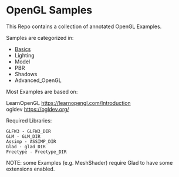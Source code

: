 # OpenGL Samples
This Repo contains a collection of annotated OpenGL Examples.

Samples are categorized in: 
- [Basics](samples/Basics/README.md)
- Lighting
- Model
- PBR
- Shadows
- Advanced_OpenGL

Most Examples are based on: 

LearnOpenGL https://learnopengl.com/Introduction \
ogldev https://ogldev.org/

Required Libraries:

    GLFW3 - GLFW3_DIR
    GLM - GLM_DIR
    Assimp - ASSIMP_DIR
    Glad - glad_DIR
    Freetype - Freetype_DIR

NOTE: some Examples (e.g. MeshShader) require Glad to have some extensions enabled.
